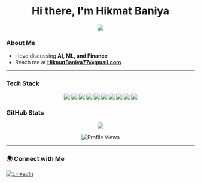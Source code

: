 <h1 align="center">Hi there, I'm Hikmat Baniya </h1>

<p align="center">
  <a href="https://github.com/hikmatbaniya">
    <img src="https://github-readme-stats.vercel.app/api?username=hikmatbaniya&show_icons=true&theme=radical" />
  </a>
</p>

###  About Me
-  I love discussing **AI, ML, and Finance**
-  Reach me at **HikmatBaniya77@gmail.com** 

---

###  Tech Stack  
<p align="center">
  <img src="https://img.shields.io/badge/Python-3776AB?style=for-the-badge&logo=python&logoColor=white"/>
  <img src="https://img.shields.io/badge/Machine%20Learning-FF6F00?style=for-the-badge"/>
  <img src="https://img.shields.io/badge/NLP-0081CB?style=for-the-badge"/>
  <img src="https://img.shields.io/badge/Pandas-130654?style=for-the-badge&logo=pandas"/>
  <img src="https://img.shields.io/badge/PyTorch-EE4C2C?style=for-the-badge&logo=pytorch&logoColor=white"/>
  <img src="https://img.shields.io/badge/Scikit--learn-FF9900?style=for-the-badge&logo=scikit-learn&logoColor=white"/>
  <img src="https://img.shields.io/badge/SQL-4479A1?style=for-the-badge&logo=postgresql&logoColor=white"/>
  <img src="https://img.shields.io/badge/Matplotlib-11557C?style=for-the-badge&logo=python&logoColor=white"/>
  <img src="https://img.shields.io/badge/NumPy-013243?style=for-the-badge&logo=numpy&logoColor=white"/>
  <img src="https://img.shields.io/badge/TensorFlow-FF6F00?style=for-the-badge&logo=tensorflow&logoColor=white"/>
</p>

###  GitHub Stats
<p align="center">
  <img src="https://github-readme-stats.vercel.app/api/top-langs/?username=hikmatbaniya&layout=compact&theme=radical" />
</p>
<p align="center">
  <img src="https://komarev.com/ghpvc/?username=hikmatbaniya&color=blue&style=for-the-badge" alt="Profile Views">
</p>

---

### 🌍 Connect with Me
[![LinkedIn](https://img.shields.io/badge/LinkedIn-0077B5?style=for-the-badge&logo=linkedin&logoColor=white)](https://www.linkedin.com/in/hikmat-baniya-a12714291/)
